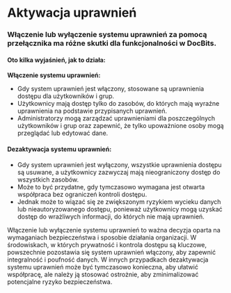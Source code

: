 # Aktywacja uprawnień

### Włączenie lub wyłączenie systemu uprawnień za pomocą przełącznika ma różne skutki dla funkcjonalności w DocBits.

#### Oto kilka wyjaśnień, jak to działa:

**Włączenie systemu uprawnień:**

* Gdy system uprawnień jest włączony, stosowane są uprawnienia dostępu dla użytkowników i grup.
* Użytkownicy mają dostęp tylko do zasobów, do których mają wyraźne uprawnienia na podstawie przypisanych uprawnień.
* Administratorzy mogą zarządzać uprawnieniami dla poszczególnych użytkowników i grup oraz zapewnić, że tylko upoważnione osoby mogą przeglądać lub edytować dane.

#### Dezaktywacja systemu uprawnień:

* Gdy system uprawnień jest wyłączony, wszystkie uprawnienia dostępu są usuwane, a użytkownicy zazwyczaj mają nieograniczony dostęp do wszystkich zasobów.
* Może to być przydatne, gdy tymczasowo wymagana jest otwarta współpraca bez ograniczeń kontroli dostępu.
* Jednak może to wiązać się ze zwiększonym ryzykiem wycieku danych lub nieautoryzowanego dostępu, ponieważ użytkownicy mogą uzyskać dostęp do wrażliwych informacji, do których nie mają uprawnień.

Włączenie lub wyłączenie systemu uprawnień to ważna decyzja oparta na wymaganiach bezpieczeństwa i sposobie działania organizacji. W środowiskach, w których prywatność i kontrola dostępu są kluczowe, powszechnie pozostawia się system uprawnień włączony, aby zapewnić integralność i poufność danych. W innych przypadkach dezaktywacja systemu uprawnień może być tymczasowo konieczna, aby ułatwić współpracę, ale należy ją stosować ostrożnie, aby zminimalizować potencjalne ryzyko bezpieczeństwa.
